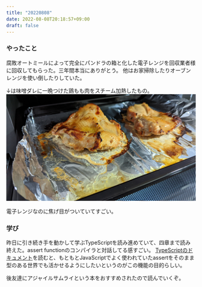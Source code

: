 ```yaml
---
title: "20220808"
date: 2022-08-08T20:18:57+09:00
draft: false
---
```


### やったこと
腐敗オートミールによって完全にパンドラの箱と化した電子レンジを回収業者様に回収してもらった。三年間本当にありがとう。
他はお家掃除したりオーブンレンジを使い倒したりしていた。

↓は味噌ダレに一晩つけた鶏もも肉をスチーム加熱したもの。
![](https://github.com/QWYNG/images/blob/40702868bead876364ddb845a1ee546a25a78991/FZmfqlFUUAApnoL.jpg?raw=true)

電子レンジなのに焦げ目がついていてすごい。

### 学び
昨日に引き続き手を動かして学ぶTypeScriptを読み進めていて、四章まで読み終えた。assert functionのコンパイラと対話してる感すごい。
[TypeScriptのドキュメント](https://www.typescriptlang.org/docs/handbook/release-notes/typescript-3-7.html#assertion-functions)を読むと、もともとJavaScriptでよく使われていたassertをそのまま型のある世界でも活かせるようにしたいというのがこの機能の目的らしい。

後友達にアジャイルサムライという本をおすすめされたので読んでいくぞ。
